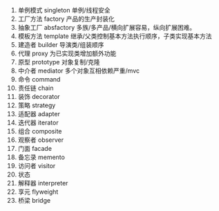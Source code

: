 1. 单例模式 singleton 单例/线程安全
2. 工厂方法 factory 产品的生产封装化
3. 抽象工厂 absfactory 多族/多产品/横向扩展容易，纵向扩展困难。
4. 模板方法 template 继承/父类控制基本方法执行顺序，子类实现基本方法
5. 建造者   builder 导演类/组装顺序
6. 代理     proxy 为已实现类增加额外功能
7. 原型     prototype 对象复制/克隆
8. 中介者   mediator  多个对象互相依赖严重/mvc
9. 命令     command
10. 责任链  chain
11. 装饰    decorator
12. 策略    strategy
13. 适配器  adapter
14. 迭代器  iterator
15. 组合    composite
16. 观察者  observer
17. 门面    facade
18. 备忘录  memento
19. 访问者  visitor
20. 状态    
21. 解释器  interpreter
22. 享元    flyweight
23. 桥梁    bridge
